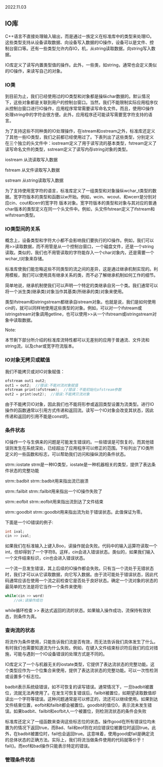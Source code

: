 2022.11.03



## IO库
C++语言不直接处理输入输出，而是通过一族定义在标准库中的类型来处理IO。这些类型支持从设备读取数据、向设备写入数据的IO操作，设备可以是文件、控制台窗口等。还有一些类型允许内存IO，机，从string读取数据，向string写入数据。

IO库定义了读写内置类型值的操作。此外，一些类，如string，通常也会定义类似的IO操作，来读写自己的对象。

### IO类
到目前为止，我们已经使用过的IO类型和对象都是操纵char数据的。默认情况下，这些对象都是关联到用户的控制台窗口。当然，我们不能限制实际应用程序仅从控制台窗口进行IO操作，应用程序常常需要读写命名文件。而且，使用IO操作处理string中的字符会很方便。此外，应用程序还可能读写需要宽字符支持的语言。

为了支持这些不同种类的IO处理操作，在istream和ostream之外，标准库还定义了其他一些IO类型，我们之前都已经使用过了。下表列出了这些类型，分别定义在三个独立的头文件中：iostream定义了用于读写流的基本类型，fstream定义了读写命名文件的类型，sstream定义了读写内存string对象的类型。

iostream  从流读取写入数据

fstream   从文件读取写入数据

sstream   从string读取写入数据

为了支持使用宽字符的语言，标准库定义了一组类型和对象操纵wchar_t类型的数据。宽字符版本的类型和函数以w开始。例如，wcin、wcout、和wcerr是分别对应cin、cout和cerr的宽字符 版本对象。宽字符版本的类型和对象与其对应的普通char版本的类型定义在同一个头文件中。例如，头文件fstrean定义了ifstream和wifstream类型。

### IO类型间的关系
概念上，设备类型和字符大小都不会影响我们要执行的IO操作。例如，我们可以用>>读取数据，而不用管是从一个控制台窗口，一个磁盘文件，还是一个string读取。类似的，我们也不用管读取的字符能存入一个char对象内，还是需要一个wchar_t对象来存储。

标准库使我们能忽略这些不同类型的流之间的差异，这是通过继承机制实现的。利用模板，我们可以使用具有继承关系的类，而不必了解继承机制如何工作的细节。

简单地说，继承机制使我们可以声明一个特定的类继承自另一个类。我们通常可以将一个派生类(继承类)对象当作其基类(所继承的类)对象来使用。

类型ifstream和istringstream都继承自istream对象。也就是说，我们是如何使用cin的，就可以同样地使用这些类型的对象。例如，可以对一个ifstream或istringstream对象调用getline，也可以使用>>从一个ifstream或istringstream对象中读取数据。

Note:

本节剩下部分所介绍的标准库流特性都可以无差别的应用于普通流、文件流和string流，以及char或宽字符流版本。

### IO对象无拷贝或赋值
我们不能拷贝或对IO对象赋值：

```c++
ofstream out1 out2;
out1 = out2;  //错误:不能对流对象赋值
ofstream print(ofstream);  //错误：不能初始化ofstream参数
out2 = print(out2);  //错误:不能拷贝流对象
```

由于不能拷贝IO对象，因此我们也不能将形参或返回类型设置为流类型。进行IO操作的函数通常以引用方式传递和返回流。读写一个IO对象会改变其状态，因此传递和返回的引用不能是const的。

### 条件状态
IO操作一个与生俱来的问题是可能发生错误的。一些错误是可恢复的，而其他错误则发生在系统深处，已经超出了应用程序可以修正的范围。下标列出了IO类所定义的一些函数和标志，可以帮助我们访问和操纵流的条件状态。

strm::iostate  strm是一种IO类型，iostate是一种机器相关的类型，提供了表达条件状态的完整功能

strm::badbit   strm::badbit用来指出流已崩溃

strm::failbit  strm::failbit用来指出一个IO操作失败了

strm::eofbit   strm::eofbit用来指出流到达了文件结束

strm::goodbit  strm::goodbit用来指出流为处于错误状态。此值保证为零。

下面是一个IO错误的例子:

```c++
int ival;
cin >> ival;
```

如果我们在标准输入上键入Boo，读操作就会失败。代码中的输入运算符读取一个int，但却得到了一个字符B。这样，cin会进入错误状态。类似的，如果我们输入一个文件结束标识，cin也会进入错误状态。

一个流一旦发生错误，其上后续的IO操作都会失败。只有当一个流处于无错状态时，我们才可以从它读取数据，向它写入数据。由于流可能处于错误状态，因此代码通常应该在使用一个流之前检查它是否处于良好状态。确定一个流对象的状态的最简单的方法是将它当作一个条件来使用:

```c++
while(cin >> word)
    //ok:读操作成功
```

while循环检查 >> 表达式返回的流的状态。如果输入操作成功，流保持有效状态，则条件为真。

### 查询流的状态
将流作为条件使用，只能告诉我们流是否有效，而无法告诉我们具体发生了什么。有时我们也需要知道流为什么失败。例如，在键入文件结束标识符后我们的应对措施，可能与遇到一个IO设备错误的处理方式是不同的。

IO库定义了一个与机器无关的iostate类型，它提供了表达流状态的完整功能。这个类型应作为一个位集合来使用，提供了表达流状态的完整功能。可以一次性检测或设置多个标志位。

badbit表示系统级错误，如不可恢复的读写错误。通常情况下，一旦badbit被置位，流就无法再使用了。在发生可恢复错误后，failbit被置位，如期望读取数值却读出一个字符等错误。这种问题通常是可以修正的，流还可以继续使用。如果到达文件结束位置，eofbit和failbit都会被置位。goodbit的值位0，表示流未发生错误。如果badbit、failbit和eofbit人一个被置位，则检测流状态的条件会失败

标准库还定义了一组函数来查询这些标志位的状态。操作good在所有错误位均未置为的情况下返回true，而Bad、fail和eof则在对应错误位被置位时返回true。此外，在badbit被置位时，fail也会返回true。这意味着，使用good或fail是确定流的总体状态的正确方法。实际上，我们将流当做条件使用的代码就等价于！fail()。而eof和bad操作只能表示特定的错误。

### 管理条件状态
